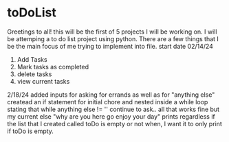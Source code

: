 # toDoList
Greetings to all! this will be the first of 5 projects I will be working on. I will be attemping a to do list project using python. There are a 
few things that I be the main focus of me trying to implement into file.
start date 02/14/24

1) Add Tasks
2) Mark tasks as completed
3) delete tasks
4) view current tasks


2/18/24
added inputs for asking for errands as well as for "anything else" createad an
if statement for initial chore and nested inside a while loop stating that while
anything else != '' continue to ask.. all that works fine but my current else "why are you here go enjoy your day" prints regardless if the list that I created called toDo is empty or not when, I want it to only print if toDo is empty.